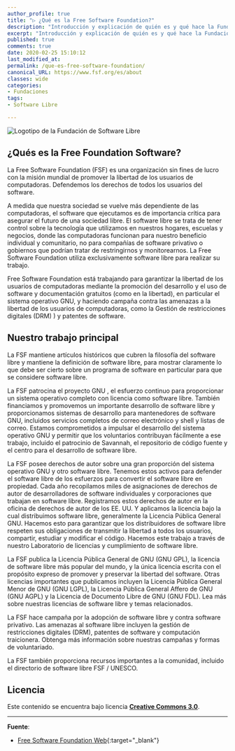 ```yaml
---
author_profile: true
title: "▷ ¿Qué es la Free Software Foundation?"
description: "Introducción y explicación de quién es y qué hace la Fundación de Software Libre."
excerpt: "Introducción y explicación de quién es y qué hace la Fundación de Software Libre."
published: true
comments: true
date: 2020-02-25 15:10:12
last_modified_at: 
permalink: /que-es-free-software-foundation/
canonical_URL: https://www.fsf.org/es/about
classes: wide
categories:
- Fundaciones
tags:
- Software Libre

---
```


![](https://i.ibb.co/hgbpcMz/fsf-svg.png "Logotipo de la Fundación de Software Libre")

## ¿Qués es la Free Foundation Software?

La Free Software Foundation (FSF) es una organización sin fines de lucro con la misión mundial de promover la libertad de los usuarios de computadoras. Defendemos los derechos de todos los usuarios del software.

A medida que nuestra sociedad se vuelve más dependiente de las computadoras, el software que ejecutamos es de importancia crítica para asegurar el futuro de una sociedad libre. El software libre se trata de tener control sobre la tecnología que utilizamos en nuestros hogares, escuelas y negocios, donde las computadoras funcionan para nuestro beneficio individual y comunitario, no para compañías de software privativo o gobiernos que podrían tratar de restringirnos y monitorearnos. La Free Software Foundation utiliza exclusivamente software libre para realizar su trabajo.

Free Software Foundation está trabajando para garantizar la libertad de los usuarios de computadoras mediante la promoción del desarrollo y el uso de software y documentación gratuitos (como en la libertad), en particular el sistema operativo GNU, y haciendo campaña contra las amenazas a la libertad de los usuarios de computadoras, como la Gestión de restricciones digitales (DRM) ) y patentes de software.

## Nuestro trabajo principal

La FSF mantiene artículos históricos que cubren la filosofía del software libre y mantiene la definición de software libre, para mostrar claramente lo que debe ser cierto sobre un programa de software en particular para que se considere software libre.

La FSF patrocina el proyecto GNU , el esfuerzo continuo para proporcionar un sistema operativo completo con licencia como software libre. También financiamos y promovemos un importante desarrollo de software libre y proporcionamos sistemas de desarrollo para mantenedores de software GNU, incluidos servicios completos de correo electrónico y shell y listas de correo. Estamos comprometidos a impulsar el desarrollo del sistema operativo GNU y permitir que los voluntarios contribuyan fácilmente a ese trabajo, incluido el patrocinio de Savannah, el repositorio de código fuente y el centro para el desarrollo de software libre.

La FSF posee derechos de autor sobre una gran proporción del sistema operativo GNU y otro software libre. Tenemos estos activos para defender el software libre de los esfuerzos para convertir el software libre en propiedad. Cada año recopilamos miles de asignaciones de derechos de autor de desarrolladores de software individuales y corporaciones que trabajan en software libre. Registramos estos derechos de autor en la oficina de derechos de autor de los EE. UU. Y aplicamos la licencia bajo la cual distribuimos software libre, generalmente la Licencia Pública General GNU. Hacemos esto para garantizar que los distribuidores de software libre respeten sus obligaciones de transmitir la libertad a todos los usuarios, compartir, estudiar y modificar el código. Hacemos este trabajo a través de nuestro Laboratorio de licencias y cumplimiento de software libre.

La FSF publica la Licencia Pública General de GNU (GNU GPL), la licencia de software libre más popular del mundo, y la única licencia escrita con el propósito expreso de promover y preservar la libertad del software. Otras licencias importantes que publicamos incluyen la Licencia Pública General Menor de GNU (GNU LGPL), la Licencia Pública General Affero de GNU (GNU AGPL) y la Licencia de Documento Libre de GNU (GNU FDL). Lea más sobre nuestras licencias de software libre y temas relacionados.

La FSF hace campaña por la adopción de software libre y contra software privativo. Las amenazas al software libre incluyen la gestión de restricciones digitales (DRM), patentes de software y computación traicionera. Obtenga más información sobre nuestras campañas y formas de voluntariado.

La FSF también proporciona recursos importantes a la comunidad, incluido el directorio de software libre FSF / UNESCO.

## Licencia

Este contenido se encuentra bajo licencia **[Creative Commons 3.0](http://creativecommons.org/licenses/by-sa/3.0/)**.

_____

**Fuente**:

* [Free Software Foundation Web](https://www.fsf.org/){:target="_blank"}